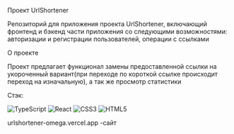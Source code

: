 Проект UrlShortener

Репозиторий для приложения проекта UrlShortener, включающий фронтенд и бэкенд части приложения со следующими возможностями: авторизации и регистрации пользователей, операции с ссылками

О проекте

Проект предлагает функционал замены предоставленной ссылки
на укороченный вариант(при переходе по короткой ссылке происходит переход на изначальную),
а так же просмотр статистики

Стэк: 

![TypeScript](https://img.shields.io/badge/typescript-%23007ACC.svg?style=for-the-badge&logo=typescript&logoColor=white)
![React](https://img.shields.io/badge/react-%2320232a.svg?style=for-the-badge&logo=react&logoColor=%2361DAFB)
![CSS3](https://img.shields.io/badge/css3-%231572B6.svg?style=for-the-badge&logo=css3&logoColor=white)
![HTML5](https://img.shields.io/badge/html5-%23E34F26.svg?style=for-the-badge&logo=html5&logoColor=white)

urlshortener-omega.vercel.app -сайт



